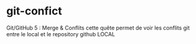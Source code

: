 # git-confict
Git/GitHub 5 : Merge &amp; Conflits
cette quête permet de voir les conflits git entre le local et le repository github
LOCAL